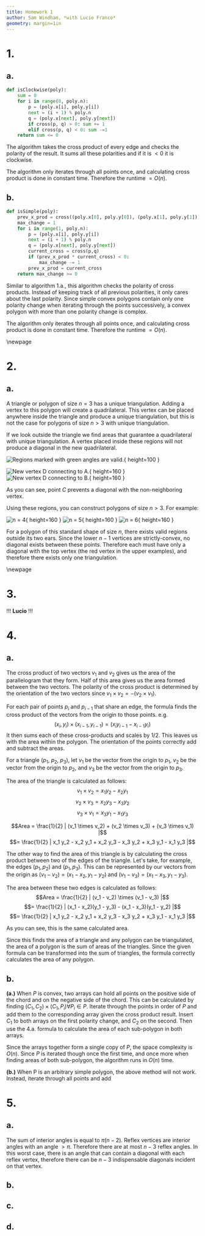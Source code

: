 ```yaml
---
title: Homework 1
author: Sam Windham, *with Lucio Franco*
geometry: margin=1in
---
```


# 1.
## a.

```Python
def isClockwise(poly):
    sum = 0
    for i in range(0, poly.n):
        p = (poly.x[i], poly.y[i])
        next = (i + 1) % poly.n 
        q = (poly.x[next], poly.y[next])
        if cross(p, q) > 0: sum += 1
        elif cross(p, q) < 0: sum -=1
    return sum <= 0
```	
The algorithm takes the cross product of every edge and checks the polarity of the result. It sums all these polarities and if it is $< 0$ it is clockwise.

The algorithm only iterates through all points once, and calculating cross product is done in constant time. Therefore the runtime $= O(n)$.

## b.
```Python
def isSimple(poly):
    prev_x_prod = cross((poly.x[0], poly.y[0]), (poly.x[1], poly.y[1]))
    max_change = 1
    for i in range(1, poly.n):
        p = (poly.x[i], poly.y[i])
        next = (i + 1) % poly.n 
        q = (poly.x[next], poly.y[next])
        current_cross = cross(p,q)
        if (prev_x_prod * current_cross) < 0:
            max_change -= 1
        prev_x_prod = current_cross
    return max_change >= 0
```
Similar to algorithm 1.a., this algorithm checks the polarity of cross products. Instead of keeping track of all previous polarities, it only cares about the last polarity. Since simple convex polygons contain only one polarity change when iterating through the points successively, a convex polygon with more than one polarity change is complex.

The algorithm only iterates through all points once, and calculating cross product is done in constant time. Therefore the runtime $= O(n)$.

\newpage

# 2.
## a.

A triangle or polygon of size $n = 3$ has a unique triangulation. Adding a vertex to this polygon will create a quadrilateral. This vertex can be placed anywhere inside the triangle and produce a unique triangulation, but this is not the case for polygons of size $n > 3$ with unique triangulation. 

If we look outside the triangle we find areas that guarantee a quadrilateral with unique triangulation. A vertex placed inside these regions will not produce a diagonal in the new quadrilateral.

![Regions marked with green angles are valid.](img/img1.png){ height=100 }

![New vertex D connecting to A.](img/img2.png){ height=160 }
![New vertex D connecting to B.](img/img3.png){ height=160 }

As you can see, point $C$ prevents a diagonal with the non-neighboring vertex.

Using these regions, you can construct polygons of size $n > 3$. For example:

![n = 4](img/img4.png){ height=160 }
![n = 5](img/img5.png){ height=160 }
![n = 6](img/img6.png){ height=160 }

For a polygon of this standard shape of size $n$, there exists valid regions outside its two ears. Since the lower $n-1$ vertices are strictly-convex, no diagonal exists between these points. Therefore each must have only a diagonal with the top vertex (the red vertex in the upper examples), and therefore there exists only one triangulation.

\newpage

# 3.
!!!
**Lucio**
!!!


# 4.
## a.
The cross product of two vectors $v_1$ and $v_2$ gives us the area of the parallelogram that they form. Half of this area gives us the area formed between the two vectors. 
The polarity of the cross product is determined by the orientation of the two vectors since 
$v_1 \times v_2 = -(v_2 \times v_1)$.

For each pair of points $p_i$ and $p_{i-1}$ that share an edge, the formula finds the cross product of the vectors from the origin to those points. e.g.
$$(x_i,y_i) \times (x_{i-1},y_{i-1}) = (x_i y_{i-1} - x_{i-1} y_i)$$
It then sums each of these cross-products and scales by $1/2$.
This leaves us with the area within the polygon. The orientation of the points correctly add and subtract the areas.

For a triangle ($p_1$, $p_2$, $p_3$), let $v_1$ be the vector from the origin to $p_1$, $v_2$ be the vector from the origin to $p_2$, and $v_3$ be the vector from the origin to $p_3$.

The area of the triangle is calculated as follows:
$$v_1 \times v_2 = x_1 y_2 - x_2 y_1$$
$$v_2 \times v_3 = x_2 y_3 - x_3 y_2$$
$$v_3 \times v_1 = x_3 y_1 - x_1 y_3$$

$$Area = \frac{1}{2} | (v_1 \times v_2) + (v_2 \times v_3) + (v_3 \times v_1) |$$
$$= \frac{1}{2} | x_1 y_2 - x_2 y_1 + x_2 y_3 - x_3 y_2 + x_3 y_1 - x_1 y_3 |$$

The other way to find the area of this triangle is by calculating the cross product between two of the edges of the triangle. Let's take, for example, the edges $(p_1,p_2)$ and $(p_1,p_3)$. This can be represented by our vectors from the origin as 
$(v_1 - v_2) = (x_1 - x_2, y_1 - y_2)$ and $(v_1 - v_3) = (x_1 - x_3, y_1 - y_3)$.

The area between these two edges is calculated as follows:
$$Area = \frac{1}{2} | (v_1 - v_2) \times (v_1 - v_3) |$$
$$= \frac{1}{2} | (x_1 - x_2)(y_1 - y_3) - (x_1 - x_3)(y_1 - y_2) |$$
$$= \frac{1}{2} | x_1 y_2 - x_2 y_1 + x_2 y_3 - x_3 y_2 + x_3 y_1 - x_1 y_3 |$$

As you can see, this is the same calculated area.

Since this finds the area of a triangle and any polygon can be triangulated, the area of a polygon is the sum of areas of the triangles. Since the given formula can be transformed into the sum of triangles, the formula correctly calculates the area of any polygon.


## b.
**(a.)** When $P$ is convex, two arrays can hold all points on the positive side of the chord and on the negative side of the chord. This can be calculated by finding 
$(C_1,C_2) \times (C_1, P_i) \forall P_i \in P$.
Iterate through the points in order of $P$ and add them to the corresponding array given the cross product result. Insert $C_1$ to both arrays on the first polarity change, and $C_2$ on the second. Then use the 4.a. formula to calculate the area of each sub-polygon in both arrays.

Since the arrays together form a single copy of $P$, the space complexity is $O(n)$.
Since $P$ is iterated though once the first time, and once more when finding areas of both sub-polygon, the algorithm runs in $O(n)$ time.

**(b.)** When P is an arbitrary simple polygon, the above method will not work. Instead, iterate through all points and add 


# 5.
## a.
The sum of interior angles is equal to $\pi (n-2)$. Reflex vertices are interior angles with an angle $>\pi$. Therefore there are at most $n-3$ reflex angles. In this worst case, there is an angle that can contain a diagonal with each reflex vertex, therefore there can be $n-3$ indispensable diagonals incident on that vertex.

## b.

## c.

## d.

